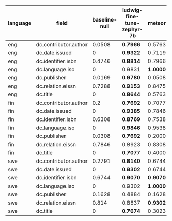 | language   | field                 |   baseline-null | ludwig-fine-tune-zephyr-7b   | meteor     | openai-gpt3-api-ft   | openai-gpt3-api-prompting   |
|------------|-----------------------|-----------------|------------------------------|------------|----------------------|-----------------------------|
| eng        | dc.contributor.author |          0.0508 | **0.7966**                   | 0.5763     | **0.7966**           | 0.7458                      |
| eng        | dc.date.issued        |          0      | **0.9322**                   | 0.7119     | 0.8475               | 0.6102                      |
| eng        | dc.identifier.isbn    |          0.4746 | **0.8814**                   | 0.7966     | 0.4576               | 0.5085                      |
| eng        | dc.language.iso       |          0      | 0.9831                       | **1.0000** | 0.8983               | 0.4576                      |
| eng        | dc.publisher          |          0.0169 | **0.6780**                   | 0.0508     | 0.5763               | 0.4576                      |
| eng        | dc.relation.eissn     |          0.7288 | **0.9153**                   | 0.8475     | 0.8983               | 0.8305                      |
| eng        | dc.title              |          0      | **0.8644**                   | 0.5763     | 0.8136               | 0.7288                      |
| fin        | dc.contributor.author |          0.2    | **0.7692**                   | 0.7077     | 0.7231               | 0.6615                      |
| fin        | dc.date.issued        |          0      | **0.9385**                   | 0.7846     | 0.9077               | 0.6769                      |
| fin        | dc.identifier.isbn    |          0.6308 | **0.8769**                   | 0.7538     | 0.5692               | 0.7077                      |
| fin        | dc.language.iso       |          0      | **0.9846**                   | 0.9538     | 0.9538               | 0.7538                      |
| fin        | dc.publisher          |          0.0308 | **0.7692**                   | 0.2000     | 0.7077               | 0.5846                      |
| fin        | dc.relation.eissn     |          0.7846 | 0.8923                       | 0.8308     | 0.9385               | **0.9538**                  |
| fin        | dc.title              |          0      | **0.7077**                   | 0.4000     | 0.6154               | 0.6154                      |
| swe        | dc.contributor.author |          0.2791 | **0.8140**                   | 0.6744     | 0.7674               | 0.7442                      |
| swe        | dc.date.issued        |          0      | **0.9302**                   | 0.6744     | 0.9070               | 0.4419                      |
| swe        | dc.identifier.isbn    |          0.6744 | **0.9070**                   | **0.9070** | 0.6512               | 0.6744                      |
| swe        | dc.language.iso       |          0      | 0.9302                       | **1.0000** | **1.0000**           | 0.5349                      |
| swe        | dc.publisher          |          0.1628 | 0.4884                       | 0.1628     | **0.5814**           | 0.3488                      |
| swe        | dc.relation.eissn     |          0.814  | 0.8837                       | **0.9302** | 0.8372               | 0.8372                      |
| swe        | dc.title              |          0      | **0.7674**                   | 0.3023     | 0.6977               | 0.5814                      |
